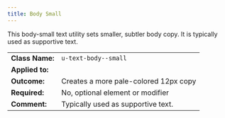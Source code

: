 ```yaml
---
title: Body Small
---
```

This body-small text utility sets smaller, subtler body copy. It is typically 
used as supportive text.

|  |  |
| --------------- | ----------------------- |
| **Class Name:** | `u-text-body--small` |
| **Applied to:** |  |
| **Outcome:**    | Creates a more pale-colored 12px copy |
| **Required:**   | No, optional element or modifier |
| **Comment:**    | Typically used as supportive text. |